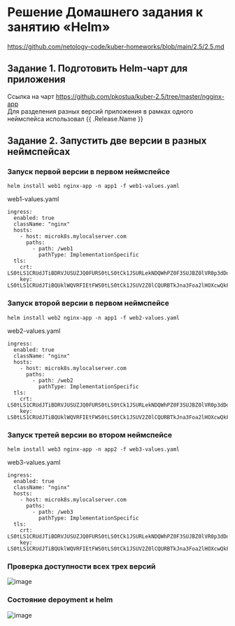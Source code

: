 # Решение Домашнего задания к занятию «Helm»
https://github.com/netology-code/kuber-homeworks/blob/main/2.5/2.5.md

## Задание 1. Подготовить Helm-чарт для приложения
Ссылка на чарт https://github.com/pkostua/kuber-2.5/tree/master/ngginx-app  
Для разделения разных версий приложения в рамках одного неймспейса использовал {{ .Release.Name }}


## Задание 2. Запустить две версии в разных неймспейсах
### Запуск первой версии в первом неймспейсе
```
helm install web1 nginx-app -n app1 -f web1-values.yaml
```
web1-values.yaml
```
ingress:
  enabled: true
  className: "nginx"
  hosts:
    - host: microk8s.mylocalserver.com
      paths:
        - path: /web1
          pathType: ImplementationSpecific
  tls:
    crt: LS0tLS1CRUdJTiBDRVJUSUZJQ0FURS0tLS0tCk1JSURLekNDQWhPZ0F3SUJBZ0lVR0p3dDdnYjk4QXg4S1U3czJOT25zeEZrQ3JZd0RRWUpLb1pJaHZjTkFRRUwKQlFBd0pURWpNQ0VHQTFVRUF3d2FiV2xqY205ck9ITXViWGxzYjJOaGJITmxjblpsY2k1amIyMHdIaGNOTWpVd
    key: LS0tLS1CRUdJTiBQUklWQVRFIEtFWS0tLS0tCk1JSUV2Z0lCQURBTkJna3Foa2lHOXcwQkFRRUZBQVNDQktnd2dnU2tBZ0VBQW9JQkFRREUrUWMvR3FkOFk2OEoKblpNdFZlZGRmQ1prUHlvVWk1VjhLMDlZcGljRHFncklyd1ROT1FiUHJZOEwzVE9uOEVoNjlhTEpyeXg4eEVDQ
```

### Запуск второй версии в первом неймспейсе
```
helm install web2 nginx-app -n app1 -f web2-values.yaml
```
web2-values.yaml
```
ingress:
  enabled: true
  className: "nginx"
  hosts:
    - host: microk8s.mylocalserver.com
      paths:
        - path: /web2
          pathType: ImplementationSpecific
  tls:
    crt: LS0tLS1CRUdJTiBDRVJUSUZJQ0FURS0tLS0tCk1JSURLekNDQWhPZ0F3SUJBZ0lVR0p3dDdnYjk4QXg4S1U3czJOT25zeEZrQ3JZd0RRWUpLb1pJaHZjTkFRRUwKQlFBd0pURWpNQ0VHQTFVRUF3d2FiV2xqY205ck9ITXViWGxzYjJOaGJITmxjblpsY2k1amIyMHdIaGNOTWpVd
    key: LS0tLS1CRUdJTiBQUklWQVRFIEtFWS0tLS0tCk1JSUV2Z0lCQURBTkJna3Foa2lHOXcwQkFRRUZBQVNDQktnd2dnU2tBZ0VBQW9JQkFRREUrUWMvR3FkOFk2OEoKblpNdFZlZGRmQ1prUHlvVWk1VjhLMDlZcGljRHFncklyd1ROT1FiUHJZOEwzVE9uOEVoNjlhTEpyeXg4eEVDQ
```
### Запуск третей версии во втором неймспейсе
```
helm install web3 nginx-app -n app2 -f web3-values.yaml
```
web3-values.yaml
```
ingress:
  enabled: true
  className: "nginx"
  hosts:
    - host: microk8s.mylocalserver.com
      paths:
        - path: /web3
          pathType: ImplementationSpecific
  tls:
    crt: LS0tLS1CRUdJTiBDRVJUSUZJQ0FURS0tLS0tCk1JSURLekNDQWhPZ0F3SUJBZ0lVR0p3dDdnYjk4QXg4S1U3czJOT25zeEZrQ3JZd0RRWUpLb1pJaHZjTkFRRUwKQlFBd0pURWpNQ0VHQTFVRUF3d2FiV2xqY205ck9ITXViWGxzYjJOaGJITmxjblpsY2k1amIyMHdIaGNOTWpVd
    key: LS0tLS1CRUdJTiBQUklWQVRFIEtFWS0tLS0tCk1JSUV2Z0lCQURBTkJna3Foa2lHOXcwQkFRRUZBQVNDQktnd2dnU2tBZ0VBQW9JQkFRREUrUWMvR3FkOFk2OEoKblpNdFZlZGRmQ1prUHlvVWk1VjhLMDlZcGljRHFncklyd1ROT1FiUHJZOEwzVE9uOEVoNjlhTEpyeXg4eEVDQ
```

### Проверка доступности всех трех версий
![image](https://github.com/user-attachments/assets/1e279b3f-ec38-45d8-89f3-2dbe7e6dcf0d)

### Состояние depoyment и helm
![image](https://github.com/user-attachments/assets/a1051042-e503-4be7-9874-85845dee55e0)

